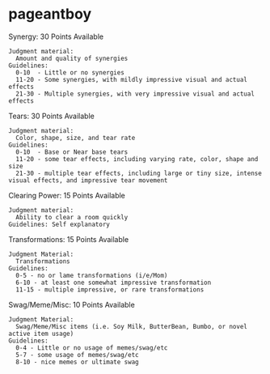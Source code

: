 # pageantboy

Synergy: 30 Points Available

    Judgment material:
      Amount and quality of synergies
    Guidelines:
      0-10  - Little or no synergies
      11-20 - Some synergies, with mildly impressive visual and actual effects
      21-30 - Multiple synergies, with very impressive visual and actual effects

 Tears: 30 Points Available

    Judgment material:
      Color, shape, size, and tear rate
    Guidelines:
      0-10  - Base or Near base tears
      11-20 - some tear effects, including varying rate, color, shape and size
      21-30 - multiple tear effects, including large or tiny size, intense visual effects, and impressive tear movement

  Clearing Power: 15 Points Available

    Judgment material:
      Ability to clear a room quickly
    Guidelines: Self explanatory

  Transformations: 15 Points Available

    Judgment Material:
      Transformations
    Guidelines:
      0-5 - no or lame transformations (i/e/Mom)
      6-10 - at least one somewhat impressive transformation
      11-15 - multiple impressive, or rare transformations

  Swag/Meme/Misc: 10 Points Available

    Judgment Material:
      Swag/Meme/Misc items (i.e. Soy Milk, ButterBean, Bumbo, or novel active item usage)
    Guidelines:
      0-4 - Little or no usage of memes/swag/etc
      5-7 - some usage of memes/swag/etc
      8-10 - nice memes or ultimate swag
